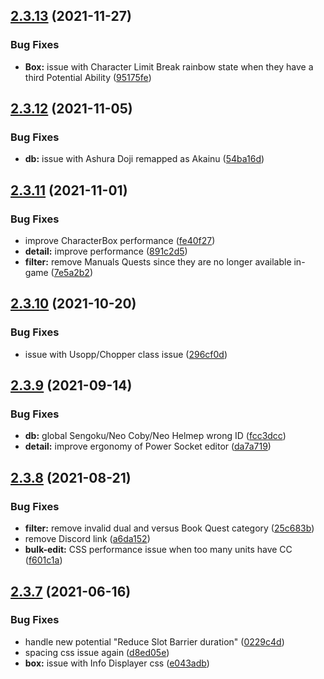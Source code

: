 ## [2.3.13](https://github.com/Nagarian/optc-box-manager/compare/v2.3.12...v2.3.13) (2021-11-27)


### Bug Fixes

* **Box:** issue with Character Limit Break rainbow state when they have a third Potential Ability ([95175fe](https://github.com/Nagarian/optc-box-manager/commit/95175fee4db85fd137720d1ef4503f7a3e114e75))



## [2.3.12](https://github.com/Nagarian/optc-box-manager/compare/v2.3.11...v2.3.12) (2021-11-05)


### Bug Fixes

* **db:** issue with Ashura Doji remapped as Akainu ([54ba16d](https://github.com/Nagarian/optc-box-manager/commit/54ba16d0eb7dfa8e3c9a8ed0147acf7620105ea7))



## [2.3.11](https://github.com/Nagarian/optc-box-manager/compare/v2.3.10...v2.3.11) (2021-11-01)


### Bug Fixes

* improve CharacterBox performance ([fe40f27](https://github.com/Nagarian/optc-box-manager/commit/fe40f274191c2755f6bc33ccdf16148059905a56))
* **detail:** improve performance ([891c2d5](https://github.com/Nagarian/optc-box-manager/commit/891c2d579638247558c2c38c5e3ea5a4c9a42a21))
* **filter:** remove Manuals Quests since they are no longer available in-game ([7e5a2b2](https://github.com/Nagarian/optc-box-manager/commit/7e5a2b22c3e259e022e570e452788222725a00ca))



## [2.3.10](https://github.com/Nagarian/optc-box-manager/compare/v2.3.9...v2.3.10) (2021-10-20)


### Bug Fixes

* issue with Usopp/Chopper class issue ([296cf0d](https://github.com/Nagarian/optc-box-manager/commit/296cf0dd0f1f81e12a862e3dadf9f78a1da19615))



## [2.3.9](https://github.com/Nagarian/optc-box-manager/compare/v2.3.8...v2.3.9) (2021-09-14)


### Bug Fixes

* **db:** global Sengoku/Neo Coby/Neo Helmep wrong ID ([fcc3dcc](https://github.com/Nagarian/optc-box-manager/commit/fcc3dcc784c22839f18816793c7da7e9803598ac))
* **detail:** improve ergonomy of Power Socket editor ([da7a719](https://github.com/Nagarian/optc-box-manager/commit/da7a7198443fc89a4fb4b301577e76eb144b7a00))



## [2.3.8](https://github.com/Nagarian/optc-box-manager/compare/v2.3.7...v2.3.8) (2021-08-21)


### Bug Fixes

* **filter:** remove invalid dual and versus Book Quest category ([25c683b](https://github.com/Nagarian/optc-box-manager/commit/25c683b3f8134a62774e33a85e395430c59ad890))
* remove Discord link ([a6da152](https://github.com/Nagarian/optc-box-manager/commit/a6da152dc0474496c37660fe2903beb1d8d62beb))
* **bulk-edit:** CSS performance issue when too many units have CC ([f601c1a](https://github.com/Nagarian/optc-box-manager/commit/f601c1aab67cb99490991156dc623b639e3addc6))



## [2.3.7](https://github.com/Nagarian/optc-box-manager/compare/v2.3.6...v2.3.7) (2021-06-16)


### Bug Fixes

* handle new potential "Reduce Slot Barrier duration" ([0229c4d](https://github.com/Nagarian/optc-box-manager/commit/0229c4dd6240d4a688e52f25d1a9b1288f6bc217))
* spacing css issue again ([d8ed05e](https://github.com/Nagarian/optc-box-manager/commit/d8ed05e2d1e86c6f6b0c0f1dbc73a03a958a6c1f))
* **box:** issue with Info Displayer css ([e043adb](https://github.com/Nagarian/optc-box-manager/commit/e043adb608d19b52531f51ee9bb83246ee5ea0b0))




